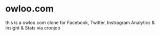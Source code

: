 # owloo.com
this is a owloo.com clone for Facebook, Twitter, Instragram Analytics &amp; Insight &amp; Stats via cronjob
